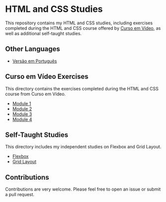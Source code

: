# HTML and CSS Studies

This repository contains my HTML and CSS studies, including exercises completed during the HTML and CSS course offered by [Curso em Vídeo](https://www.cursoemvideo.com/), as well as additional self-taught studies.

## Other Languages

- [Versão em Português](README_pt-BR.md)

## Curso em Vídeo Exercises

This directory contains the exercises completed during the HTML and CSS course from Curso em Vídeo.

- [Module 1](module%201)
- [Module 2](module%202)
- [Module 3](module%203)
- [Module 4](module%204)

## Self-Taught Studies

This directory includes my independent studies on Flexbox and Grid Layout.

- [Flexbox](Independent-Studies/Flexbox)
- [Grid Layout](Independent-Studies/Grid)

## Contributions

Contributions are very welcome. Please feel free to open an issue or submit a pull request.